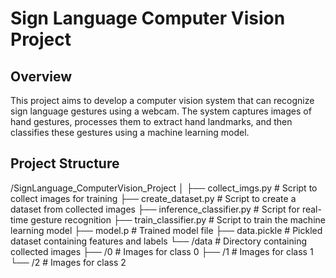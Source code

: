 # Sign Language Computer Vision Project

## Overview
This project aims to develop a computer vision system that can recognize sign language gestures using a webcam. The system captures images of hand gestures, processes them to extract hand landmarks, and then classifies these gestures using a machine learning model.

## Project Structure
/SignLanguage_ComputerVision_Project
│
├── collect_imgs.py          # Script to collect images for training
├── create_dataset.py        # Script to create a dataset from collected images
├── inference_classifier.py   # Script for real-time gesture recognition
├── train_classifier.py      # Script to train the machine learning model
├── model.p                  # Trained model file
├── data.pickle              # Pickled dataset containing features and labels
└── /data                    # Directory containing collected images
    ├── /0                  # Images for class 0
    ├── /1                  # Images for class 1
    └── /2                  # Images for class 2